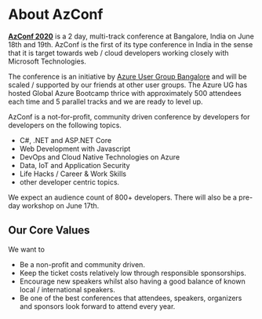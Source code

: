 # About AzConf

**[AzConf 2020](https://www.azconf.dev/)** is a 2 day, multi-track conference at Bangalore, India on June 18th and 19th. AzConf is the first of its type conference in India in the sense that it is target towards web / cloud developers working closely with Microsoft Technologies.

The conference is an initiative by [Azure User Group Bangalore](https://www.meetup.com/Microsoft-Azure-Bangalore/) and will be scaled / supported by our friends at other user groups. The Azure UG has hosted Global Azure Bootcamp thrice with approximately 500 attendees each time and 5 parallel tracks and we are ready to level up.

AzConf is a not-for-profit, community driven conference by developers for developers on the following topics.

- C#, .NET and ASP.NET Core
- Web Development with Javascript
- DevOps and Cloud Native Technologies on Azure
- Data, IoT and Application Security
- Life Hacks / Career & Work Skills
- other developer centric topics.

We expect an audience count of 800+ developers. There will also be a pre-day workshop on June 17th.

## Our Core Values

We want to

- Be a non-profit and community driven.
- Keep the ticket costs relatively low through responsible sponsorships.
- Encourage new speakers whilst also having a good balance of known local / international speakers.
- Be one of the best conferences that attendees, speakers, organizers and sponsors look forward to attend every year.
